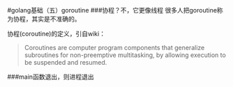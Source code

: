 #golang基础（五）goroutine
###协程？不，它更像线程
很多人把goroutine称为协程，其实是不准确的。

协程(coroutine)的定义，引自wiki：
> Coroutines are computer program components that generalize subroutines for non-preemptive multitasking, 
>by allowing execution to be suspended and resumed. 


###main函数退出，则进程退出

